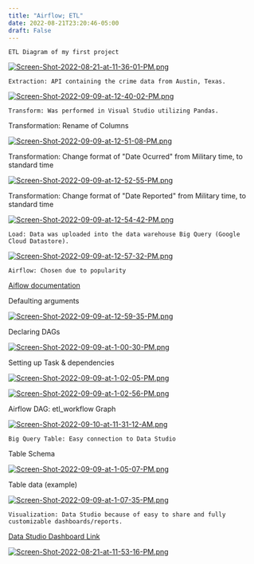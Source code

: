 ```yaml
---
title: "Airflow; ETL"
date: 2022-08-21T23:20:46-05:00
draft: False
---
```

    ETL Diagram of my first project
[![Screen-Shot-2022-08-21-at-11-36-01-PM.png](https://i.postimg.cc/x846jz3w/Screen-Shot-2022-08-21-at-11-36-01-PM.png)](https://postimg.cc/T5nVChS0)

    Extraction: API containing the crime data from Austin, Texas.
[![Screen-Shot-2022-09-09-at-12-40-02-PM.png](https://i.postimg.cc/vmLYf3KJ/Screen-Shot-2022-09-09-at-12-40-02-PM.png)](https://postimg.cc/Ty1vXqf0)

    Transform: Was performed in Visual Studio utilizing Pandas.
Transformation: Rename of Columns

[![Screen-Shot-2022-09-09-at-12-51-08-PM.png](https://i.postimg.cc/L6wQ3RKP/Screen-Shot-2022-09-09-at-12-51-08-PM.png)](https://postimg.cc/ppQBPwdV)

Transformation: Change format of "Date Ocurred" from Military time, to standard time

[![Screen-Shot-2022-09-09-at-12-52-55-PM.png](https://i.postimg.cc/76hSRGSZ/Screen-Shot-2022-09-09-at-12-52-55-PM.png)](https://postimg.cc/CByZBKv3)

Transformation: Change format of "Date Reported" from Military time, to standard time

[![Screen-Shot-2022-09-09-at-12-54-42-PM.png](https://i.postimg.cc/RFtw9rpk/Screen-Shot-2022-09-09-at-12-54-42-PM.png)](https://postimg.cc/xJ0XyZ25)


    Load: Data was uploaded into the data warehouse Big Query (Google Cloud Datastore).

[![Screen-Shot-2022-09-09-at-12-57-32-PM.png](https://i.postimg.cc/RCRNtVtP/Screen-Shot-2022-09-09-at-12-57-32-PM.png)](https://postimg.cc/231kRY2v)

    Airflow: Chosen due to popularity
[Aiflow documentation](https://airflow.apache.org/docs/apache-airflow/stable/tutorial.html)

Defaulting arguments

[![Screen-Shot-2022-09-09-at-12-59-35-PM.png](https://i.postimg.cc/SNYbhgmW/Screen-Shot-2022-09-09-at-12-59-35-PM.png)](https://postimg.cc/ykKbhXgd)

Declaring DAGs

[![Screen-Shot-2022-09-09-at-1-00-30-PM.png](https://i.postimg.cc/PqVkH9vQ/Screen-Shot-2022-09-09-at-1-00-30-PM.png)](https://postimg.cc/3yGqCLBk)

Setting up Task & dependencies

[![Screen-Shot-2022-09-09-at-1-02-05-PM.png](https://i.postimg.cc/0Q10z2Sk/Screen-Shot-2022-09-09-at-1-02-05-PM.png)](https://postimg.cc/Lqv17Svw)

[![Screen-Shot-2022-09-09-at-1-02-56-PM.png](https://i.postimg.cc/tgjsP1BM/Screen-Shot-2022-09-09-at-1-02-56-PM.png)](https://postimg.cc/k2TMP53Q)

Airflow DAG: etl_workflow Graph

[![Screen-Shot-2022-09-10-at-11-31-12-AM.png](https://i.postimg.cc/DzRhVCwD/Screen-Shot-2022-09-10-at-11-31-12-AM.png)](https://postimg.cc/DWQHLPsd)


    Big Query Table: Easy connection to Data Studio
Table Schema

[![Screen-Shot-2022-09-09-at-1-05-07-PM.png](https://i.postimg.cc/X7xWxrNP/Screen-Shot-2022-09-09-at-1-05-07-PM.png)](https://postimg.cc/GHB6mhyP)

Table data (example)

[![Screen-Shot-2022-09-09-at-1-07-35-PM.png](https://i.postimg.cc/13ZCdQMN/Screen-Shot-2022-09-09-at-1-07-35-PM.png)](https://postimg.cc/jLZ4WBps)


    Visualization: Data Studio because of easy to share and fully customizable dashboards/reports.
[Data Studio Dashboard Link](https://datastudio.google.com/reporting/945a2d3e-37be-4a21-be3e-91a9c1c1e7c6/page/YjD0C)

[![Screen-Shot-2022-08-21-at-11-53-16-PM.png](https://i.postimg.cc/Twwm2YYm/Screen-Shot-2022-08-21-at-11-53-16-PM.png)](https://postimg.cc/f3GkBsdT)

